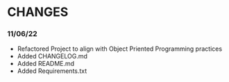 # CHANGES
### 11/06/22
- Refactored Project to align with Object Priented Programming practices
- Added CHANGELOG.md
- Added README.md
- Added Requirements.txt

